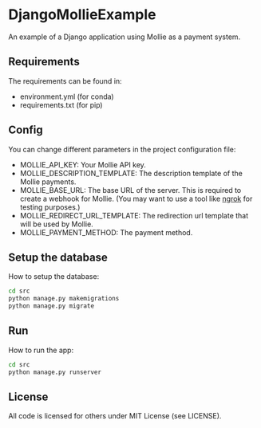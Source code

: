 # DjangoMollieExample

An example of a Django application using Mollie as a payment system.

## Requirements

The requirements can be found in:

-   environment.yml (for conda)
-   requirements.txt (for pip)

## Config

You can change different parameters in the project configuration file:

-   MOLLIE_API_KEY: Your Mollie API key.
-   MOLLIE_DESCRIPTION_TEMPLATE: The description template of the Mollie payments.
-   MOLLIE_BASE_URL: The base URL of the server. This is required to create a webhook for Mollie. (You may want to use a tool like [ngrok](https://ngrok.com/) for testing purposes.)
-   MOLLIE_REDIRECT_URL_TEMPLATE: The redirection url template that will be used by Mollie.
-   MOLLIE_PAYMENT_METHOD: The payment method.

## Setup the database

How to setup the database:

```bash
cd src
python manage.py makemigrations
python manage.py migrate
```

## Run

How to run the app:

```bash
cd src
python manage.py runserver
```

## License

All code is licensed for others under MIT License (see LICENSE).

